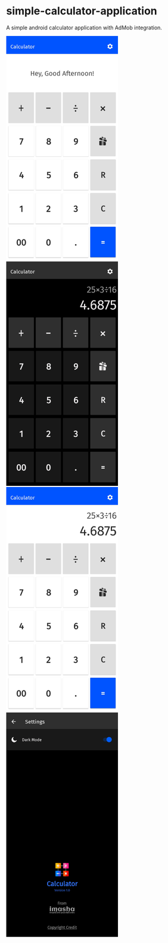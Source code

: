 # simple-calculator-application
A simple android calculator application with AdMob integration.

<img src="screenshots/Screenshot_20200707_153127_com.imasha.ds.calculator.jpg"  width="300">  <img src="screenshots/Screenshot_20200707_153732_com.imasha.ds.calculator.jpg"  width="300">
<br>
<img src="screenshots/Screenshot_20200707_153904_com.imasha.ds.calculator.jpg"  width="300">  <img src="screenshots/Screenshot_20200709_232716_com.imasha.ds.calculator.jpg"  width="300">





